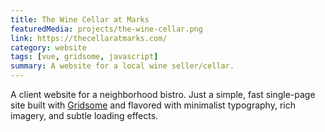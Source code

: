 ```yaml
---
title: The Wine Cellar at Marks
featuredMedia: projects/the-wine-cellar.png
link: https://thecellaratmarks.com/
category: website
tags: [vue, gridsome, javascript]
summary: A website for a local wine seller/cellar.
---
```


A client website for a neighborhood bistro. Just a simple, fast single-page site built with [Gridsome](https://gridsome.org) and flavored with minimalist typography, rich imagery, and subtle loading effects.
